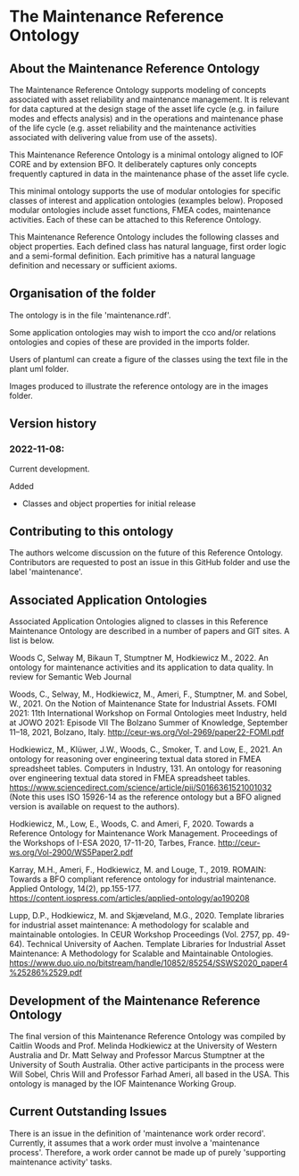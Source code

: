 # The Maintenance Reference Ontology

## About the Maintenance Reference Ontology

The Maintenance Reference Ontology supports modeling of concepts associated with asset reliability and maintenance management. It is relevant for data captured at the design stage of the asset life cycle (e.g. in failure modes and effects analysis) and in the operations and maintenance phase of the life cycle (e.g. asset reliability and the maintenance activities associated with delivering value from use of the assets).

This Maintenance Reference Ontology is a minimal ontology aligned to IOF CORE and by extension BFO. It deliberately captures only concepts frequently captured in data in the maintenance phase of the asset life cycle. 

This minimal ontology supports the use of modular ontologies for specific classes of interest and application ontologies (examples below). Proposed modular ontologies include asset functions, FMEA codes, maintenance activities. Each of these can be attached to this Reference Ontology. 

This Maintenance Reference Ontology includes the following classes and object properties. Each defined class has natural language, first order logic and a semi-formal definition. Each primitive has a natural language definition and necessary or sufficient axioms.

## Organisation of the folder

The ontology is in the file 'maintenance.rdf'.

Some application ontologies may wish to import the cco and/or relations ontologies and copies of these are provided in the imports folder.

Users of plantuml can create a figure of the classes using the text file in the plant uml folder. 

Images produced to illustrate the reference ontology are in the images folder.

## Version history

### 2022-11-08: 
Current development. 

Added 
- Classes and object properties for initial release

## Contributing to this ontology

The authors welcome discussion on the future of this Reference Ontology. Contributors are requested to post an issue in this GitHub folder and use the label 'maintenance'.


## Associated Application Ontologies 

Associated Application Ontologies aligned to classes in this Reference Maintenance Ontology are described in a number of papers and GIT sites. A list is below.

Woods C, Selway M, Bikaun T, Stumptner M, Hodkiewicz M., 2022. An ontology for maintenance activities and its application to data quality. In review for Semantic Web Journal

Woods, C., Selway, M., Hodkiewicz, M., Ameri, F., Stumptner, M. and Sobel, W., 2021. On the Notion of Maintenance State for Industrial Assets. FOMI 2021: 11th International Workshop on Formal Ontologies meet Industry, held at JOWO 2021: Episode VII The Bolzano Summer of Knowledge, September 11–18, 2021, Bolzano, Italy. http://ceur-ws.org/Vol-2969/paper22-FOMI.pdf

Hodkiewicz, M., Klüwer, J.W., Woods, C., Smoker, T. and Low, E., 2021. An ontology for reasoning over engineering textual data stored in FMEA spreadsheet tables. Computers in Industry, 131. An ontology for reasoning over engineering textual data stored in FMEA spreadsheet tables. https://www.sciencedirect.com/science/article/pii/S0166361521001032
(Note this uses ISO 15926-14 as the reference ontology but a BFO aligned version is available on request to the authors).

Hodkiewicz, M., Low, E., Woods, C. and Ameri, F, 2020. Towards a Reference Ontology for Maintenance Work Management. Proceedings of the Workshops of I-ESA 2020, 17-11-20, Tarbes, France. http://ceur-ws.org/Vol-2900/WS5Paper2.pdf

Karray, M.H., Ameri, F., Hodkiewicz, M. and Louge, T., 2019. ROMAIN: Towards a BFO compliant reference ontology for industrial maintenance. Applied Ontology, 14(2), pp.155-177. https://content.iospress.com/articles/applied-ontology/ao190208  

Lupp, D.P., Hodkiewicz, M. and Skjæveland, M.G., 2020. Template libraries for industrial asset maintenance: A methodology for scalable and maintainable ontologies. In CEUR Workshop Proceedings (Vol. 2757, pp. 49-64). Technical University of Aachen. Template Libraries for Industrial Asset Maintenance: A Methodology for Scalable and Maintainable Ontologies. https://www.duo.uio.no/bitstream/handle/10852/85254/SSWS2020_paper4%25286%2529.pdf 

## Development of the Maintenance Reference Ontology

The final version of this Maintenance Reference Ontology was compiled by Caitlin Woods and Prof. Melinda Hodkiewicz at the University of Western Australia and Dr. Matt Selway and Professor Marcus Stumptner at the University of South Australia. Other active participants in the process were Will Sobel, Chris Will and Professor Farhad Ameri, all based in the USA. This ontology is managed by the IOF Maintenance Working Group.

## Current Outstanding Issues

There is an issue in the definition of 'maintenance work order record'. Currently, it assumes that a work order must involve a 'maintenance process'. Therefore, a work order cannot be made up of purely 'supporting maintenance activity' tasks.